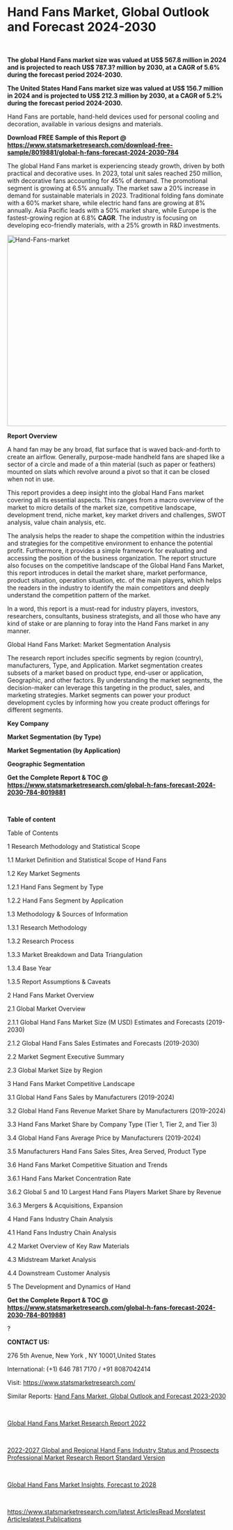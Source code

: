 <h1>Hand Fans Market, Global Outlook and Forecast 2024-2030</h1><br/><p><strong>The global Hand Fans market size was valued at US$ 567.8 million in 2024 and is projected to reach US$ 787.3? million by 2030, at a <strong>CAGR</strong> of 5.6% during the forecast period 2024-2030.</strong></p>
 
 
 
 <p><strong>The United States Hand Fans market size was valued at US$ 156.7 million in 2024 and is projected to US$ 212.3 million by 2030, at a <strong>CAGR</strong> of 5.2% during the forecast period 2024-2030.</strong></p>
 
 
 
 <p>Hand Fans are portable, hand-held devices used for personal cooling and decoration, available in various designs and materials.</p>
 
 
 
 <p><strong>Download FREE Sample of this Report @ <a href="https://www.statsmarketresearch.com/download-free-sample/8019881/global-h-fans-forecast-2024-2030-784">https://www.statsmarketresearch.com/download-free-sample/8019881/global-h-fans-forecast-2024-2030-784</a></strong></p>
 
 
 
 <p>The global Hand Fans market is experiencing steady growth, driven by both practical and decorative uses. In 2023, total unit sales reached 250 million, with decorative fans accounting for 45% of demand. The promotional segment is growing at 6.5% annually. The market saw a 20% increase in demand for sustainable materials in 2023. Traditional folding fans dominate with a 60% market share, while electric hand fans are growing at 8% annually. Asia Pacific leads with a 50% market share, while Europe is the fastest-growing region at 6.8% <strong>CAGR</strong>. The industry is focusing on developing eco-friendly materials, with a 25% growth in R&D investments.</p>
 
 
 
 <p><img alt="Hand-Fans-market" src="https://www.grandresearchstore.com/assets/report-images/Hand_Fans_market.png" style="width: 730px; height: 438px;" /></p>
 
 
 
 <p><strong>Report Overview</strong></p>
 
 
 
 <p>A hand fan may be any broad, flat surface that is waved back-and-forth to create an airflow. Generally, purpose-made handheld fans are shaped like a sector of a circle and made of a thin material (such as paper or feathers) mounted on slats which revolve around a pivot so that it can be closed when not in use.</p>
 
 
 
 <p>This report provides a deep insight into the global Hand Fans market covering all its essential aspects. This ranges from a macro overview of the market to micro details of the market size, competitive landscape, development trend, niche market, key market drivers and challenges, SWOT analysis, value chain analysis, etc.</p>
 
 
 
 <p>The analysis helps the reader to shape the competition within the industries and strategies for the competitive environment to enhance the potential profit. Furthermore, it provides a simple framework for evaluating and accessing the position of the business organization. The report structure also focuses on the competitive landscape of the Global Hand Fans Market, this report introduces in detail the market share, market performance, product situation, operation situation, etc. of the main players, which helps the readers in the industry to identify the main competitors and deeply understand the competition pattern of the market.</p>
 
 
 
 <p>In a word, this report is a must-read for industry players, investors, researchers, consultants, business strategists, and all those who have any kind of stake or are planning to foray into the Hand Fans market in any manner.</p>
 
 
 
 <p>Global Hand Fans Market: Market Segmentation Analysis</p>
 
 
 
 <p>The research report includes specific segments by region (country), manufacturers, Type, and Application. Market segmentation creates subsets of a market based on product type, end-user or application, Geographic, and other factors. By understanding the market segments, the decision-maker can leverage this targeting in the product, sales, and marketing strategies. Market segments can power your product development cycles by informing how you create product offerings for different segments.</p>
 
 
 
 <p><strong>Key Company</strong></p>
 
 
 
 <p><strong>Market Segmentation (by Type)</strong></p>
 
 
 
 <p><strong>Market Segmentation (<strong>by Application</strong>)</strong></p>
 
 
 
 <p><strong>Geographic Segmentation</strong></p>
 
 
 
 <div><b>Get the Complete Report & TOC @ <a href="https://www.statsmarketresearch.com/global-h-fans-forecast-2024-2030-784-8019881">https://www.statsmarketresearch.com/global-h-fans-forecast-2024-2030-784-8019881</a></b></div>
 
 
 
 <p><br />
 
 <b>Table of content</b></p>
 
 
 
 <p>Table of Contents<br />
 
 1 Research Methodology and Statistical Scope<br />
 
 1.1 Market Definition and Statistical Scope of Hand Fans<br />
 
 1.2 Key Market Segments<br />
 
 1.2.1 Hand Fans Segment by Type<br />
 
 1.2.2 Hand Fans Segment by Application<br />
 
 1.3 Methodology & Sources of Information<br />
 
 1.3.1 Research Methodology<br />
 
 1.3.2 Research Process<br />
 
 1.3.3 Market Breakdown and Data Triangulation<br />
 
 1.3.4 Base Year<br />
 
 1.3.5 Report Assumptions & Caveats<br />
 
 2 Hand Fans Market Overview<br />
 
 2.1 Global Market Overview<br />
 
 2.1.1 Global Hand Fans Market Size (M USD) Estimates and Forecasts (2019-2030)<br />
 
 2.1.2 Global Hand Fans Sales Estimates and Forecasts (2019-2030)<br />
 
 2.2 Market Segment Executive Summary<br />
 
 2.3 Global Market Size by Region<br />
 
 3 Hand Fans Market Competitive Landscape<br />
 
 3.1 Global Hand Fans Sales by Manufacturers (2019-2024)<br />
 
 3.2 Global Hand Fans Revenue Market Share by Manufacturers (2019-2024)<br />
 
 3.3 Hand Fans Market Share by Company Type (Tier 1, Tier 2, and Tier 3)<br />
 
 3.4 Global Hand Fans Average Price by Manufacturers (2019-2024)<br />
 
 3.5 Manufacturers Hand Fans Sales Sites, Area Served, Product Type<br />
 
 3.6 Hand Fans Market Competitive Situation and Trends<br />
 
 3.6.1 Hand Fans Market Concentration Rate<br />
 
 3.6.2 Global 5 and 10 Largest Hand Fans Players Market Share by Revenue<br />
 
 3.6.3 Mergers & Acquisitions, Expansion<br />
 
 4 Hand Fans Industry Chain Analysis<br />
 
 4.1 Hand Fans Industry Chain Analysis<br />
 
 4.2 Market Overview of Key Raw Materials<br />
 
 4.3 Midstream Market Analysis<br />
 
 4.4 Downstream Customer Analysis<br />
 
 5 The Development and Dynamics of Hand</p>
 
 
 
 <div><b>Get the Complete Report & TOC @ <a href="https://www.statsmarketresearch.com/global-h-fans-forecast-2024-2030-784-8019881">https://www.statsmarketresearch.com/global-h-fans-forecast-2024-2030-784-8019881</a></b></div>
 
 
 
 <p>? </p>
 
 
 
 <p><b>CONTACT US:</b><br />
 
 276 5th Avenue, New York , NY 10001,United States<br />
 
 International: (+1) 646 781 7170 / +91 8087042414<br />
 
 Visit: <a href="https://www.statsmarketresearch.com/">https://www.statsmarketresearch.com/</a><br />
 
 Similar Reports: <a href="https://www.statsmarketresearch.com/global-h-fans-forecast-2024-2030-784-8019881">Hand Fans Market, Global Outlook and Forecast 2023-2030</a><br />
 
 <br />
 
 <a href="https://www.statsmarketresearch.com/global-h-fans-forecast-2024-2030-784-8019881">Global Hand Fans Market Research Report 2022</a><br />
 
 <br />
 
 <a href="https://www.statsmarketresearch.com/global-h-fans-forecast-2024-2030-784-8019881">2022-2027 Global and Regional Hand Fans Industry Status and Prospects Professional Market Research Report Standard Version</a><br />
 
 <br />
 
 <a href="https://www.statsmarketresearch.com/global-h-fans-forecast-2024-2030-784-8019881">Global Hand Fans Market Insights, Forecast to 2028</a><br />
 
 <br />
 
 <a href="https://gyeongbokgung.com">https://www.statsmarketresearch.com/</a><a href="https://hallyeomaritime.com">latest Articles</a><a href="https://jingwansa.com">Read More</a><a href="https://nguoiviet.jp/">latest Articles</a><a href="https://www.intelmarketresearch.com/">latest Publications</a></p>
